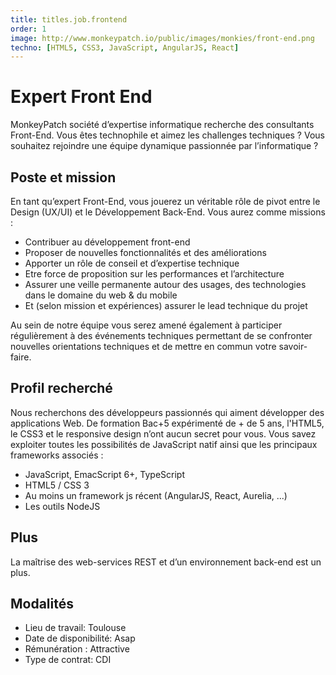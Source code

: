 ```yaml
---
title: titles.job.frontend
order: 1
image: http://www.monkeypatch.io/public/images/monkies/front-end.png
techno: [HTML5, CSS3, JavaScript, AngularJS, React]
---
```


# Expert Front End

MonkeyPatch société d’expertise informatique recherche des consultants Front-End. Vous êtes technophile et aimez les challenges techniques ? Vous souhaitez rejoindre une équipe dynamique passionnée par l’informatique ?

## Poste et mission

En tant qu’expert Front-End, vous jouerez un véritable rôle de pivot entre le Design (UX/UI) et le Développement Back-End.
Vous aurez comme missions :

* Contribuer au développement front-end
* Proposer de nouvelles fonctionnalités et des améliorations
* Apporter un rôle de conseil et d’expertise technique
* Etre force de proposition sur les performances et l’architecture
* Assurer une veille permanente autour des usages, des technologies dans le domaine du web & du mobile
* Et (selon mission et expériences) assurer le lead technique du projet

<!--more-->

Au sein de notre équipe vous serez amené également à participer régulièrement à des événements techniques permettant de se confronter nouvelles orientations techniques et de mettre en commun votre savoir-faire.

## Profil recherché

Nous recherchons des développeurs passionnés qui aiment développer des applications Web. De formation Bac+5 expérimenté de + de 5 ans, l'HTML5, le CSS3 et le responsive design n’ont aucun secret pour vous. Vous savez exploiter toutes les possibilités de JavaScript natif ainsi que les principaux frameworks associés :

 * JavaScript, EmacScript 6+, TypeScript
 * HTML5 / CSS 3
 * Au moins un framework js récent (AngularJS, React, Aurelia, ...)
 * Les outils NodeJS

## Plus

La maîtrise des web-services REST et d’un environnement back-end est un plus.

## Modalités

* Lieu de travail: Toulouse
* Date de disponibilité: Asap
* Rémunération : Attractive
* Type de contrat: CDI
